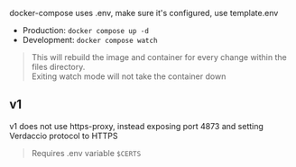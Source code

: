 docker-compose uses .env, make sure it's configured, use template.env
- Production: `docker compose up -d`
- Development: `docker compose watch`
> This will rebuild the image and container for every change within the files directory.<br>
> Exiting watch mode will not take the container down

## v1
v1 does not use https-proxy, instead exposing port 4873 and setting Verdaccio protocol to HTTPS
> Requires .env variable `$CERTS`